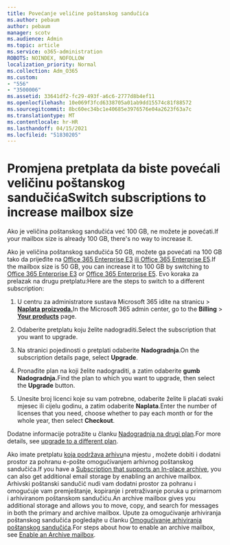 ```yaml
---
title: Povećanje veličine poštanskog sandučića
ms.author: pebaum
author: pebaum
manager: scotv
ms.audience: Admin
ms.topic: article
ms.service: o365-administration
ROBOTS: NOINDEX, NOFOLLOW
localization_priority: Normal
ms.collection: Adm_O365
ms.custom:
- "556"
- "3500006"
ms.assetid: 33641df2-fc29-493f-a6c6-2777d8b4ef11
ms.openlocfilehash: 10e069f3fcd6338705a01ab9dd15574c81f88572
ms.sourcegitcommit: 8bc60ec34bc1e40685e3976576e04a2623f63a7c
ms.translationtype: MT
ms.contentlocale: hr-HR
ms.lasthandoff: 04/15/2021
ms.locfileid: "51830205"
---
```

# <a name="switch-subscriptions-to-increase-mailbox-size"></a><span data-ttu-id="852bf-102">Promjena pretplata da biste povećali veličinu poštanskog sandučića</span><span class="sxs-lookup"><span data-stu-id="852bf-102">Switch subscriptions to increase mailbox size</span></span>

<span data-ttu-id="852bf-103">Ako je veličina poštanskog sandučića već 100 GB, ne možete je povećati.</span><span class="sxs-lookup"><span data-stu-id="852bf-103">If your mailbox size is already 100 GB, there's no way to increase it.</span></span>
  
<span data-ttu-id="852bf-104">Ako je veličina poštanskog sandučića 50 GB, možete ga povećati na 100 GB tako da prijeđite na [Office 365 Enterprise E3](https://products.office.com/business/office-365-enterprise-e3-business-software) [ili Office 365 Enterprise E5](https://products.office.com/business/office-365-enterprise-e5-business-software).</span><span class="sxs-lookup"><span data-stu-id="852bf-104">If the mailbox size is 50 GB, you can increase it to 100 GB by switching to [Office 365 Enterprise E3](https://products.office.com/business/office-365-enterprise-e3-business-software) or [Office 365 Enterprise E5](https://products.office.com/business/office-365-enterprise-e5-business-software).</span></span> <span data-ttu-id="852bf-105">Evo koraka za prelazak na drugu pretplatu:</span><span class="sxs-lookup"><span data-stu-id="852bf-105">Here are the steps to switch to a different subscription:</span></span>
  
1. <span data-ttu-id="852bf-106">U centru za administratore sustava Microsoft  365 idite na stranicu \> **[Naplata proizvoda.](https://go.microsoft.com/fwlink/p/?linkid=842054)**</span><span class="sxs-lookup"><span data-stu-id="852bf-106">In the Microsoft 365 admin center, go to the **Billing** \> **[Your products](https://go.microsoft.com/fwlink/p/?linkid=842054)** page.</span></span>

2. <span data-ttu-id="852bf-107">Odaberite pretplatu koju želite nadograditi.</span><span class="sxs-lookup"><span data-stu-id="852bf-107">Select the subscription that you want to upgrade.</span></span>

3. <span data-ttu-id="852bf-108">Na stranici pojedinosti o pretplati odaberite **Nadogradnja**.</span><span class="sxs-lookup"><span data-stu-id="852bf-108">On the subscription details page, select **Upgrade**.</span></span>

4. <span data-ttu-id="852bf-109">Pronađite plan na koji želite nadograditi, a zatim odaberite **gumb Nadogradnja.**</span><span class="sxs-lookup"><span data-stu-id="852bf-109">Find the plan to which you want to upgrade, then select the **Upgrade** button.</span></span>

5. <span data-ttu-id="852bf-110">Unesite broj licenci koje su vam potrebne, odaberite želite li plaćati svaki mjesec ili cijelu godinu, a zatim odaberite **Naplata**.</span><span class="sxs-lookup"><span data-stu-id="852bf-110">Enter the number of licenses that you need, choose whether to pay each month or for the whole year, then select **Checkout**.</span></span>

<span data-ttu-id="852bf-111">Dodatne informacije potražite u članku [Nadogradnja na drugi plan](https://docs.microsoft.com/microsoft-365/commerce/subscriptions/upgrade-to-different-plan).</span><span class="sxs-lookup"><span data-stu-id="852bf-111">For more details, see [upgrade to a different plan](https://docs.microsoft.com/microsoft-365/commerce/subscriptions/upgrade-to-different-plan).</span></span>

<span data-ttu-id="852bf-112">Ako imate pretplatu [koja podržava arhivu](https://docs.microsoft.com/office365/servicedescriptions/exchange-online-archiving-service-description/exchange-online-archiving-service-description)na mjestu , možete dobiti i dodatni prostor za pohranu e-pošte omogućivanjem arhivnog poštanskog sandučića.</span><span class="sxs-lookup"><span data-stu-id="852bf-112">If you have a [Subscription that supports an In-place archive](https://docs.microsoft.com/office365/servicedescriptions/exchange-online-archiving-service-description/exchange-online-archiving-service-description), you can also get additional email storage by enabling an archive mailbox.</span></span> <span data-ttu-id="852bf-113">Arhivski poštanski sandučić nudi vam dodatni prostor za pohranu i omogućuje vam premještanje, kopiranje i pretraživanje poruka u primarnom i arhiviranom poštanskom sandučiću.</span><span class="sxs-lookup"><span data-stu-id="852bf-113">An archive mailbox gives you additional storage and allows you to move, copy, and search for messages in both the primary and archive mailbox.</span></span> <span data-ttu-id="852bf-114">Upute za omogućivanje arhiviranja poštanskog sandučića pogledajte u članku [Omogućivanje arhiviranja poštanskog sandučića](https://docs.microsoft.com/microsoft-365/compliance/enable-archive-mailboxes).</span><span class="sxs-lookup"><span data-stu-id="852bf-114">For steps about how to enable an archive mailbox, see [Enable an Archive mailbox](https://docs.microsoft.com/microsoft-365/compliance/enable-archive-mailboxes).</span></span>